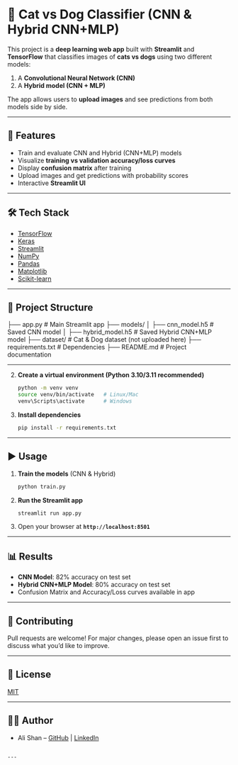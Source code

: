 # 🐾 Cat vs Dog Classifier (CNN & Hybrid CNN+MLP)  

This project is a **deep learning web app** built with **Streamlit** and **TensorFlow** that classifies images of **cats vs dogs** using two different models:  
1. A **Convolutional Neural Network (CNN)**  
2. A **Hybrid model (CNN + MLP)**  

The app allows users to **upload images** and see predictions from both models side by side.  

---

## 🚀 Features  
- Train and evaluate CNN and Hybrid (CNN+MLP) models  
- Visualize **training vs validation accuracy/loss curves**  
- Display **confusion matrix** after training  
- Upload images and get predictions with probability scores  
- Interactive **Streamlit UI**  

---

## 🛠️ Tech Stack  
- [TensorFlow](https://www.tensorflow.org/)  
- [Keras](https://keras.io/)  
- [Streamlit](https://streamlit.io/)  
- [NumPy](https://numpy.org/)  
- [Pandas](https://pandas.pydata.org/)  
- [Matplotlib](https://matplotlib.org/)  
- [Scikit-learn](https://scikit-learn.org/stable/)  

---

## 📂 Project Structure

├── app.py                # Main Streamlit app
├── models/
│   ├── cnn\_model.h5      # Saved CNN model
│   ├── hybrid\_model.h5   # Saved Hybrid CNN+MLP model
├── dataset/              # Cat & Dog dataset (not uploaded here)
├── requirements.txt      # Dependencies
├── README.md             # Project documentation



---


2. **Create a virtual environment (Python 3.10/3.11 recommended)**

   ```bash
   python -m venv venv
   source venv/bin/activate   # Linux/Mac
   venv\Scripts\activate      # Windows
   ```

3. **Install dependencies**

   ```bash
   pip install -r requirements.txt
   ```

---

## ▶️ Usage

1. **Train the models** (CNN & Hybrid)

   ```bash
   python train.py
   ```

2. **Run the Streamlit app**

   ```bash
   streamlit run app.py
   ```

3. Open your browser at **`http://localhost:8501`**

---

## 📊 Results

* **CNN Model**: 82% accuracy on test set
* **Hybrid CNN+MLP Model**: 80% accuracy on test set
* Confusion Matrix and Accuracy/Loss curves available in app

---
## 🤝 Contributing

Pull requests are welcome! For major changes, please open an issue first to discuss what you’d like to improve.

---

## 📜 License

[MIT](LICENSE)

---

## 👨‍💻 Author

* Ali Shan – [GitHub](https://github.com/Alishan45) | [LinkedIn](https://www.linkedin.com/in/ali-shan-542246235/)

```

---

